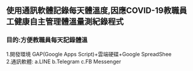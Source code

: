 ## 使用通訊軟體記錄每天體溫度,因應COVID-19教職員工健康自主管理體溫量測紀錄程式  
### 目的:方便教職員每天記錄體溫  
1.開發環境 GAP(Google Apps Script)+雲端硬碟+Google SpreadShee  
2.通訊軟體: a.LINE b.Telegram c.FB Messenger  
